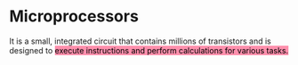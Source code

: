 # Microprocessors

It is a small, integrated circuit that contains millions of transistors and is designed to <mark style="background: #FF5582A6;">execute instructions and perform calculations for various tasks.</mark>

